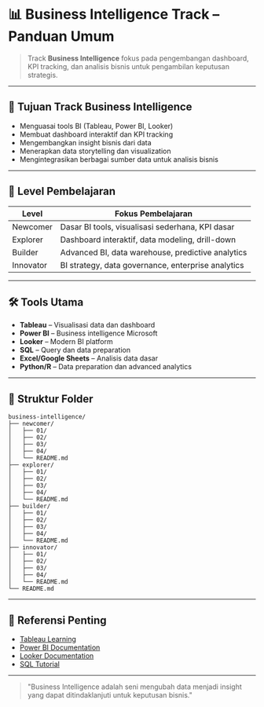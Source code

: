 # 📊 Business Intelligence Track – Panduan Umum

> Track **Business Intelligence** fokus pada pengembangan dashboard, KPI tracking, dan analisis bisnis untuk pengambilan keputusan strategis.

---

## 🎯 Tujuan Track Business Intelligence

- Menguasai tools BI (Tableau, Power BI, Looker)
- Membuat dashboard interaktif dan KPI tracking
- Mengembangkan insight bisnis dari data
- Menerapkan data storytelling dan visualization
- Mengintegrasikan berbagai sumber data untuk analisis bisnis

---

## 🧭 Level Pembelajaran

| Level     | Fokus Pembelajaran                                   |
| --------- | ---------------------------------------------------- |
| Newcomer  | Dasar BI tools, visualisasi sederhana, KPI dasar |
| Explorer  | Dashboard interaktif, data modeling, drill-down |
| Builder   | Advanced BI, data warehouse, predictive analytics |
| Innovator | BI strategy, data governance, enterprise analytics |

---

## 🛠 Tools Utama

- **Tableau** – Visualisasi data dan dashboard
- **Power BI** – Business intelligence Microsoft
- **Looker** – Modern BI platform
- **SQL** – Query dan data preparation
- **Excel/Google Sheets** – Analisis data dasar
- **Python/R** – Data preparation dan advanced analytics

---

## 📁 Struktur Folder

```
business-intelligence/
├── newcomer/
│   ├── 01/
│   ├── 02/
│   ├── 03/
│   ├── 04/
│   └── README.md
├── explorer/
│   ├── 01/
│   ├── 02/
│   ├── 03/
│   ├── 04/
│   └── README.md
├── builder/
│   ├── 01/
│   ├── 02/
│   ├── 03/
│   ├── 04/
│   └── README.md
├── innovator/
│   ├── 01/
│   ├── 02/
│   ├── 03/
│   ├── 04/
│   └── README.md
└── README.md
```

---

## 🔗 Referensi Penting

- [Tableau Learning](https://help.tableau.com/)
- [Power BI Documentation](https://docs.microsoft.com/power-bi/)
- [Looker Documentation](https://docs.looker.com/)
- [SQL Tutorial](https://www.sqlitetutorial.net/)

---

> "Business Intelligence adalah seni mengubah data menjadi insight yang dapat ditindaklanjuti untuk keputusan bisnis." 